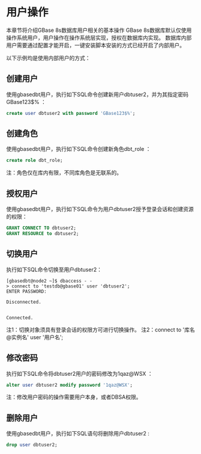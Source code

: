 # 用户操作  
本章节将介绍GBase 8s数据库用户相关的基本操作
GBase 8s数据库默认仅使用操作系统用户，用户操作在操作系统层实现，授权在数据库内实现。
数据库内部用户需要通过配置才能开启，一键安装脚本安装的方式已经开启了内部用户。

以下示例均是使用内部用户的方式：  
## 创建用户  
使用gbasedbt用户，执行如下SQL命令创建新用户dbtuser2，并为其指定密码GBase123$% ：  
```sql
create user dbtuser2 with password 'GBase123$%';
```

## 创建角色  
使用gbasedbt用户，执行如下SQL命令创建新角色dbt_role ：
```sql
create role dbt_role;
```
注：角色仅在库内有限，不同库角色是无联系的。

## 授权用户  
使用gbasedbt用户，执行如下SQL命令为用户dbtuser2授予登录会话和创建资源的权限：
```sql
GRANT CONNECT TO dbtuser2;
GRANT RESOURCE to dbtuser2;
```

## 切换用户  
执行如下SQL命令切换至用户dbtuser2：
```text
[gbasedbt@node2 ~]$ dbaccess - -
> connect to 'testdb@gbase01' user 'dbtuser2';
ENTER PASSWORD:

Disconnected.


Connected.
```

注1：切换对象须具有登录会话的权限方可进行切换操作。
注2：connect to '库名@实例名' user '用户名';

## 修改密码  
执行如下SQL命令将dbtuser2用户的密码修改为1qaz@WSX ：
```sql
alter user dbtuser2 modify password '1qaz@WSX';
```

注：修改用户密码的操作需要用户本身，或者DBSA权限。

## 删除用户  
使用gbasedbt用户，执行如下SQL语句将删除用户dbtuser2 :
```sql
drop user dbtuser2;
```
